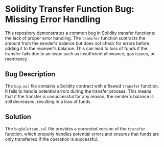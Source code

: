 # Solidity Transfer Function Bug: Missing Error Handling

This repository demonstrates a common bug in Solidity transfer functions: the lack of proper error handling.  The `transfer` function subtracts the amount from the sender's balance but does not check for errors before adding it to the receiver's balance. This can lead to loss of funds if the transfer fails due to an issue such as insufficient allowance, gas issues, or reentrancy.

## Bug Description
The `bug.sol` file contains a Solidity contract with a flawed `transfer` function.  It fails to handle potential errors during the transfer process.  This means that if the transfer is unsuccessful for any reason, the sender's balance is still decreased, resulting in a loss of funds. 

## Solution
The `bugSolution.sol` file provides a corrected version of the `transfer` function, which properly handles potential errors and ensures that funds are only transferred if the operation is successful.
